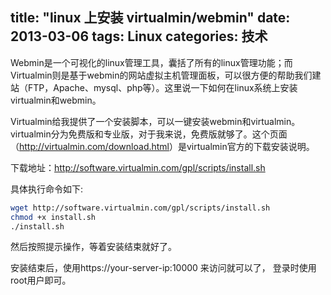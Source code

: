 title: "linux 上安装 virtualmin/webmin"
date: 2013-03-06
tags: Linux
categories: 技术
---
Webmin是一个可视化的linux管理工具，囊括了所有的linux管理功能；而Virtualmin则是基于webmin的网站虚拟主机管理面板，可以很方便的帮助我们建站（FTP，Apache、mysql、php等）。这里说一下如何在linux系统上安装virtualmin和webmin。

Virtualmin给我提供了一个安装脚本，可以一键安装webmin和virtualmin。virtualmin分为免费版和专业版，对于我来说，免费版就够了。这个页面（<a href="http://virtualmin.com/download.html">http://virtualmin.com/download.html</a>）是virtualmin官方的下载安装说明。<!--more-->

下载地址：<a href="http://software.virtualmin.com/gpl/scripts/install.sh">http://software.virtualmin.com/gpl/scripts/install.sh</a>

具体执行命令如下:

``` bash
wget http://software.virtualmin.com/gpl/scripts/install.sh
chmod +x install.sh
./install.sh
```

然后按照提示操作，等着安装结束就好了。

安装结束后，使用https://your-server-ip:10000 来访问就可以了， 登录时使用root用户即可。